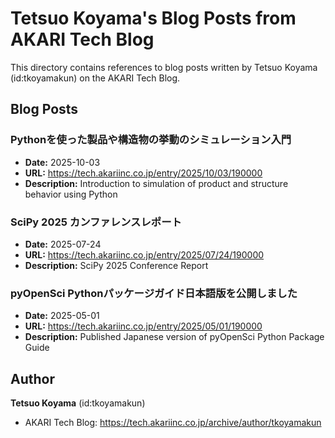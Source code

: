 # Tetsuo Koyama's Blog Posts from AKARI Tech Blog

This directory contains references to blog posts written by Tetsuo Koyama (id:tkoyamakun) on the AKARI Tech Blog.

## Blog Posts

### Pythonを使った製品や構造物の挙動のシミュレーション入門
- **Date:** 2025-10-03
- **URL:** https://tech.akariinc.co.jp/entry/2025/10/03/190000
- **Description:** Introduction to simulation of product and structure behavior using Python

### SciPy 2025 カンファレンスレポート
- **Date:** 2025-07-24
- **URL:** https://tech.akariinc.co.jp/entry/2025/07/24/190000
- **Description:** SciPy 2025 Conference Report

### pyOpenSci Pythonパッケージガイド日本語版を公開しました
- **Date:** 2025-05-01
- **URL:** https://tech.akariinc.co.jp/entry/2025/05/01/190000
- **Description:** Published Japanese version of pyOpenSci Python Package Guide

## Author

**Tetsuo Koyama** (id:tkoyamakun)
- AKARI Tech Blog: https://tech.akariinc.co.jp/archive/author/tkoyamakun
